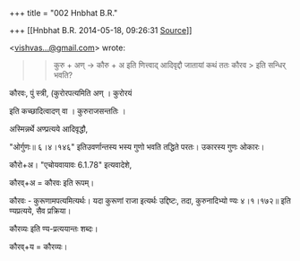 +++
title = "002 Hnbhat B.R."

+++
[[Hnbhat B.R.	2014-05-18, 09:26:31 [Source](https://groups.google.com/g/samskrita/c/9jVfhLvPOJI)]]



\<[vishvas...@gmail.com]()\> wrote:  

> 
> > 
> > कुरु + अण् → कौरु + अ इति णित्त्वाद् आदिवृद्दौ जातायां कथं ततः कौरव > इति सन्धिर् भवति?  
>   
> > 
> > 

कौरवः, पुं स्त्री, (कुरोरपत्यमिति अण् । कुरोरयं

इति कच्छादित्वादण् वा । कुरुराजसन्ततिः ।



अस्मिन्नर्थे अण्प्रत्यये आदिवृद्धौ,

"ओर्गुणः॥ ६।४।१४६" इतिउवर्णान्तस्य भस्य गुणो भवति तद्धिते परतः। उकारस्य गुणः ओकारः।  

  

कौरो+अ। "एचोयवायावः 6.1.78" इत्यवादेशे,

  

कौरव्+अ = कौरवः इति रूपम्।

  

कौरवः - कुरूणामपत्यमित्यर्थः। यदा कुरूणां राजा इत्यर्थः उद्दिष्टः, तदा,
कुरुनादिभ्यो ण्यः ४।१।१७२॥ इति ण्यप्रत्यये, सैव प्रक्रिया।

  

कौरव्यः इति ण्य-प्रत्ययान्तः शब्दः।

  

कौरव्+य = कौरव्यः।

